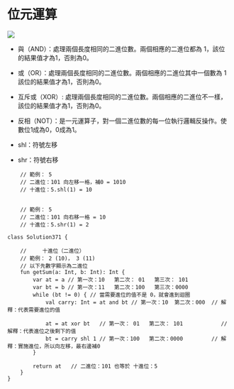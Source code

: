 # 位元運算

![](https://i.imgur.com/FvPzfpX.png)

- 與（AND）：處理兩個長度相同的二進位數。兩個相應的二進位都為 1，該位的結果值才為1，否則為0。

- 或（OR）：處理兩個長度相同的二進位數。兩個相應的二進位其中一個數為 1 該位的結果值才為1，否則為0。

- 互斥或（XOR）: 處理兩個長度相同的二進位數。兩個相應的二進位不一樣，該位的結果值才為1，否則為0。

- 反相（NOT）：是一元運算子，對一個二進位數的每一位執行邏輯反操作。使數位1成為0，0成為1。

- shl：符號左移

- shr：符號右移

```
    // 範例： 5
    // 二進位：101 向左移一格，補0 = 1010
    // 十進位：5.shl(1) = 10


    // 範例： 5
    // 二進位：101 向右移一格 = 10
    // 十進位：5.shr(1) = 2
```

```
class Solution371 {

    //     十進位（二進位）
    // 範例： 2 (10)， 3 (11)
    // 以下先數字顯示為二進位
    fun getSum(a: Int, b: Int): Int {
        var at = a // 第一次：10   第二次： 01   第三次： 101
        var bt = b // 第一次：11   第二次：100   第三次：0000
        while (bt != 0) { // 當需要進位的值不是 0，就會進到迴圈
            val carry: Int = at and bt // 第一次：10  第二次：000  // 解釋：代表需要進位的值

            at = at xor bt   // 第一次： 01   第二次： 101            // 解釋：代表進位之後剩下的值
            bt = carry shl 1 // 第一次：100   第二次：0000         // 解釋：實施進位，所以向左移，最右邊補0
        }

        return at   // 二進位：101 也等於 十進位：5
    }
}
```
